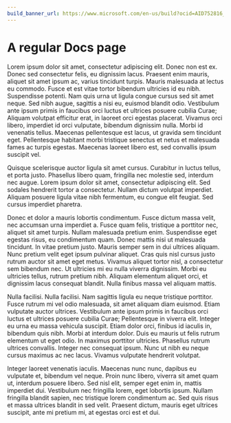 ```yaml
---
build_banner_url: https://www.microsoft.com/en-us/build?ocid=AID752816_QSG_BNR_321368
---
```


# A regular Docs page

Lorem ipsum dolor sit amet, consectetur adipiscing elit. Donec non est ex. Donec sed consectetur felis, eu dignissim lacus. Praesent enim mauris, aliquet sit amet ipsum ac, varius tincidunt turpis. Mauris malesuada at lectus eu commodo. Fusce et est vitae tortor bibendum ultricies id eu nibh. Suspendisse potenti. Nam quis urna ut ligula congue cursus sed sit amet neque. Sed nibh augue, sagittis a nisi eu, euismod blandit odio. Vestibulum ante ipsum primis in faucibus orci luctus et ultrices posuere cubilia Curae; Aliquam volutpat efficitur erat, in laoreet orci egestas placerat. Vivamus orci libero, imperdiet id orci vulputate, bibendum dignissim nulla. Morbi id venenatis tellus. Maecenas pellentesque est lacus, ut gravida sem tincidunt eget. Pellentesque habitant morbi tristique senectus et netus et malesuada fames ac turpis egestas. Maecenas laoreet libero est, sed convallis ipsum suscipit vel.

Quisque scelerisque auctor ligula sit amet cursus. Curabitur in luctus tellus, et porta justo. Phasellus libero quam, fringilla nec molestie sed, interdum nec augue. Lorem ipsum dolor sit amet, consectetur adipiscing elit. Sed sodales hendrerit tortor a consectetur. Nullam dictum volutpat imperdiet. Aliquam posuere ligula vitae nibh fermentum, eu congue elit feugiat. Sed cursus imperdiet pharetra.

Donec et dolor a mauris lobortis condimentum. Fusce dictum massa velit, nec accumsan urna imperdiet a. Fusce quam felis, tristique a porttitor nec, aliquet sit amet turpis. Nullam malesuada pretium enim. Suspendisse eget egestas risus, eu condimentum quam. Donec mattis nisi ut malesuada tincidunt. In vitae pretium justo. Mauris semper sem in dui ultrices aliquam. Nunc pretium velit eget ipsum pulvinar aliquet. Cras quis nisl cursus justo rutrum auctor sit amet eget metus. Vivamus aliquet tortor nisl, a consectetur sem bibendum nec. Ut ultricies mi eu nulla viverra dignissim. Morbi eu ultricies tellus, rutrum pretium nibh. Aliquam elementum aliquet orci, et dignissim lacus consequat blandit. Nulla finibus massa vel aliquam mattis.

Nulla facilisi. Nulla facilisi. Nam sagittis ligula eu neque tristique porttitor. Fusce rutrum mi vel odio malesuada, sit amet aliquam diam euismod. Etiam vulputate auctor ultrices. Vestibulum ante ipsum primis in faucibus orci luctus et ultrices posuere cubilia Curae; Pellentesque in viverra elit. Integer eu urna eu massa vehicula suscipit. Etiam dolor orci, finibus id iaculis in, bibendum quis nibh. Morbi at interdum dolor. Duis eu mauris ut felis rutrum elementum ut eget odio. In maximus porttitor ultricies. Phasellus rutrum ultrices convallis. Integer nec consequat ipsum. Nunc ut nibh eu neque cursus maximus ac nec lacus. Vivamus vulputate hendrerit volutpat.

Integer laoreet venenatis iaculis. Maecenas nunc nunc, dapibus eu vulputate et, bibendum vel neque. Proin nunc libero, viverra sit amet quam ut, interdum posuere libero. Sed nisl elit, semper eget enim in, mattis imperdiet dui. Vestibulum nec fringilla lorem, eget lobortis ipsum. Nullam fringilla blandit sapien, nec tristique lorem condimentum ac. Sed quis risus et massa ultrices blandit in sed velit. Praesent dictum, mauris eget ultrices suscipit, ante mi pretium mi, at egestas orci est et dui.
